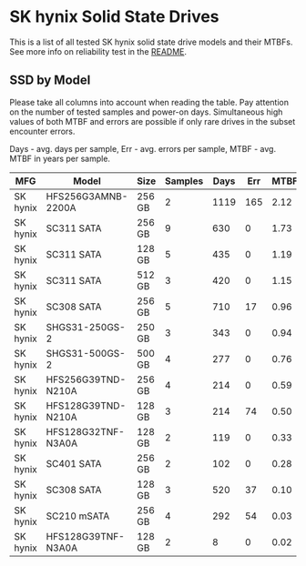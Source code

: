 SK hynix Solid State Drives
===========================

This is a list of all tested SK hynix solid state drive models and their MTBFs. See
more info on reliability test in the [README](https://github.com/bsdhw/SMART).

SSD by Model
------------

Please take all columns into account when reading the table. Pay attention on the
number of tested samples and power-on days. Simultaneous high values of both MTBF
and errors are possible if only rare drives in the subset encounter errors.

Days - avg. days per sample,
Err  - avg. errors per sample,
MTBF - avg. MTBF in years per sample.

| MFG       | Model              | Size   | Samples | Days  | Err   | MTBF |
|-----------|--------------------|--------|---------|-------|-------|------|
| SK hynix  | HFS256G3AMNB-2200A | 256 GB | 2       | 1119  | 165   | 2.12   |
| SK hynix  | SC311 SATA         | 256 GB | 9       | 630   | 0     | 1.73   |
| SK hynix  | SC311 SATA         | 128 GB | 5       | 435   | 0     | 1.19   |
| SK hynix  | SC311 SATA         | 512 GB | 3       | 420   | 0     | 1.15   |
| SK hynix  | SC308 SATA         | 256 GB | 5       | 710   | 17    | 0.96   |
| SK hynix  | SHGS31-250GS-2     | 250 GB | 3       | 343   | 0     | 0.94   |
| SK hynix  | SHGS31-500GS-2     | 500 GB | 4       | 277   | 0     | 0.76   |
| SK hynix  | HFS256G39TND-N210A | 256 GB | 4       | 214   | 0     | 0.59   |
| SK hynix  | HFS128G39TND-N210A | 128 GB | 3       | 214   | 74    | 0.50   |
| SK hynix  | HFS128G32TNF-N3A0A | 128 GB | 2       | 119   | 0     | 0.33   |
| SK hynix  | SC401 SATA         | 256 GB | 2       | 102   | 0     | 0.28   |
| SK hynix  | SC308 SATA         | 128 GB | 3       | 520   | 37    | 0.10   |
| SK hynix  | SC210 mSATA        | 256 GB | 4       | 292   | 54    | 0.03   |
| SK hynix  | HFS128G39TNF-N3A0A | 128 GB | 2       | 8     | 0     | 0.02   |
